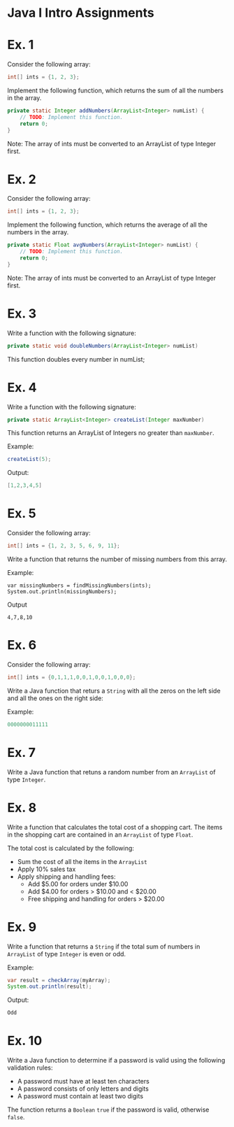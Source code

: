 
# Java I Intro Assignments

# Ex. 1
Consider the following array:

```java
int[] ints = {1, 2, 3};
```

Implement the following function, which returns the sum of all the numbers in the array.

```java
private static Integer addNumbers(ArrayList<Integer> numList) {
    // TODO: Implement this function.
    return 0; 
}
```

Note: The array of ints must be converted to an ArrayList of type Integer first.

# Ex. 2
Consider the following array:

```java
int[] ints = {1, 2, 3};
```

Implement the following function, which returns the average of all the numbers in the array.

```java
private static Float avgNumbers(ArrayList<Integer> numList) {
    // TODO: Implement this function.
    return 0; 
}
```

Note: The array of ints must be converted to an ArrayList of type Integer first.

# Ex. 3
Write a function with the following signature:

```java
private static void doubleNumbers(ArrayList<Integer> numList)
```

This function doubles every number in numList;

# Ex. 4
Write a function with the following signature:

```java
private static ArrayList<Integer> createList(Integer maxNumber)
```

This function returns an ArrayList of Integers no greater than `maxNumber`.

Example:
```java
createList(5);
```

Output:
```java
[1,2,3,4,5]
```

# Ex. 5
Consider the following array:

```java
int[] ints = {1, 2, 3, 5, 6, 9, 11};
```

Write a function that returns the number of missing numbers from this array.

Example:
```
var missingNumbers = findMissingNumbers(ints);
System.out.println(missingNumbers);
```
Output
```
4,7,8,10
```

# Ex. 6
Consider the following array:
```java
int[] ints = {0,1,1,1,0,0,1,0,0,1,0,0,0};
```

Write a Java function that returs a `String` with all the zeros on the left side and all the ones on the right side:

Example:
```java
0000000011111
```

# Ex. 7
Write a Java function that retuns a random number from an `ArrayList` of type `Integer`.

# Ex. 8
Write a function that calculates the total cost of a shopping cart.  The items
in the shopping cart are contained in an `ArrayList` of type `Float`.

The total cost is calculated by the following:
- Sum the cost of all the items in the `ArrayList`
- Apply 10% sales tax
- Apply shipping and handling fees:
    - Add $5.00 for orders under $10.00
    - Add $4.00 for orders > $10.00 and < $20.00
    - Free shipping and handling for orders > $20.00

# Ex. 9
Write a function that returns a `String` if the total sum of numbers in `ArrayList` of type `Integer` is even or odd.

Example:
```java
var result = checkArray(myArray);
System.out.println(result);
```

Output:
```java
Odd
```

# Ex. 10
Write a Java function to determine if a password is valid using the following validation rules:

- A password must have at least ten characters
- A password consists of only letters and digits
- A password must contain at least two digits

The function returns a `Boolean` `true` if the password is valid, otherwise `false`.
